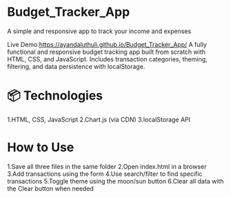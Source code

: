 # Budget_Tracker_App
A simple and responsive app to track your income and expenses

Live Demo:https://ayandaluthuli.github.io/Budget_Tracker_App/
A fully functional and responsive budget tracking app built from scratch with HTML, CSS, and JavaScript. Includes transaction categories, theming, filtering, and data persistence with localStorage.

# 📦 Technologies
1.HTML, CSS, JavaScript
2.Chart.js (via CDN)
3.localStorage API




# How to Use
1.Save all three files in the same folder
2.Open index.html in a browser
3.Add transactions using the form
4.Use search/filter to find specific transactions
5.Toggle theme using the moon/sun button
6.Clear all data with the Clear button when needed
